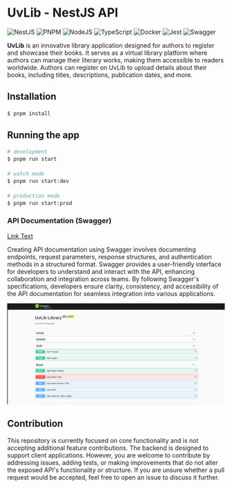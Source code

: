# UvLib - NestJS API

![NestJS](https://img.shields.io/badge/nestjs-%23E0234E.svg?style=for-the-badge&logo=nestjs&logoColor=white)
![PNPM](https://img.shields.io/badge/pnpm-%234a4a4a.svg?style=for-the-badge&logo=pnpm&logoColor=f69220)
![NodeJS](https://img.shields.io/badge/node.js-6DA55F?style=for-the-badge&logo=node.js&logoColor=white)
![TypeScript](https://img.shields.io/badge/typescript-%23007ACC.svg?style=for-the-badge&logo=typescript&logoColor=white)
![Docker](https://img.shields.io/badge/docker-%230db7ed.svg?style=for-the-badge&logo=docker&logoColor=white)
![Jest](https://img.shields.io/badge/-jest-%23C21325?style=for-the-badge&logo=jest&logoColor=white)
![Swagger](https://img.shields.io/badge/-Swagger-%23Clojure?style=for-the-badge&logo=swagger&logoColor=white)

**UvLib** is an innovative library application designed for authors to register and showcase their books. It serves as a virtual library platform where authors can manage their literary works, making them accessible to readers worldwide. Authors can register on UvLib to upload details about their books, including titles, descriptions, publication dates, and more. 

## Installation

```bash
$ pnpm install
```

## Running the app

```bash
# development
$ pnpm run start

# watch mode
$ pnpm run start:dev

# production mode
$ pnpm run start:prod
```

### API Documentation (Swagger)

[Link Text](https://uvlib.onrender.com/api)

Creating API documentation using Swagger involves documenting endpoints, request parameters, response structures, and authentication methods in a structured format. Swagger provides a user-friendly interface for developers to understand and interact with the API, enhancing collaboration and integration across teams. By following Swagger's specifications, developers ensure clarity, consistency, and accessibility of the API documentation for seamless integration into various applications.

![Alt text](./assets/swagger-ui.png)

## Contribution

This repository is currently focused on core functionality and is not accepting additional feature contributions. The backend is designed to support client applications. However, you are welcome to contribute by addressing issues, adding tests, or making improvements that do not alter the exposed API's functionality or structure. If you are unsure whether a pull request would be accepted, feel free to open an issue to discuss it further.


